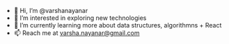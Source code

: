 - 👋 Hi, I’m @varshanayanar
- 👀 I’m interested in exploring new technologies
- 🌱 I’m currently learning more about data structures, algorithmns + React 
- 📫 Reach me at varsha.nayanar@gmail.com

<!---
varshanayanar/varshanayanar is a ✨ special ✨ repository because its `README.md` (this file) appears on your GitHub profile.
You can click the Preview link to take a look at your changes.
--->
